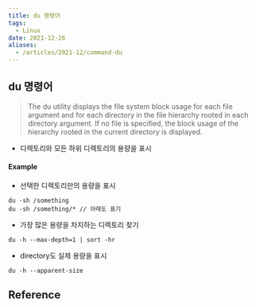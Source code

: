 ```yaml
---
title: du 명령어
tags:
  - Linux
date: 2021-12-26
aliases: 
  - /articles/2021-12/command-du
---
```

## du 명령어
>  The du utility displays the file system block usage for each file argument and for each directory in the file hierarchy rooted in each directory argument.  If no file is specified, the block usage of the hierarchy rooted in the current directory is displayed.

- 디렉토리와 모든 하위 디렉토리의 용량을 표시

#### Example
- 선택한 디렉토리만의 용량을 표시

```
du -sh /something
du -sh /something/* // 아래도 표기
```

- 가장 많은 용량을 차지하는 디렉토리 찾기

```
du -h --max-depth=1 | sort -hr
```

- directory도 실제 용량을 표시
```
du -h --apparent-size
```

## Reference
